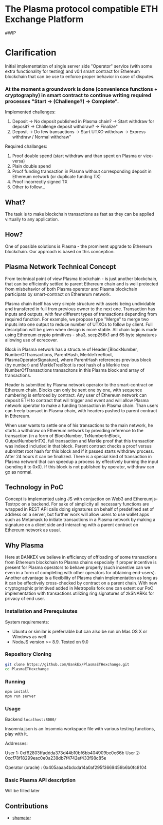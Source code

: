 # The Plasma protocol compatible ETH Exchange Platform

#WIP

# Clarification

Initial implementation of single server side "Operator" service (with some extra functionality for testing) and v0.1 smart contract for Ethereum blockchain that can be use to enforce proper behavior in case of disputes.

### At the moment a groundwork is done (convenience functions + cryptography) in smart contract to continue writing required processes "Start -> (Challenge?) -> Complete".

Implemented challenges:

1. Deposit -> No deposit published in Plasma chain? -> Start withdraw for deposit? -> Challenge deposit withdraw? -> Finalize"
2. Deposit -> Do few transactions -> Start UTXO withdraw -> Express withdraw / Normal withdraw" 

Required challanges:
1. Proof double spend (start withdraw and than spent on Plasma or vice-versa)
2. Plain double spend 
3. Proof funding transaction in Plasma without corresponding deposit in Ethereum network (or duplicate funding TX)
4. Proof incorrectly signed TX
5. Other to follow... 


## What?

The task is to make blockchain transactions as fast as they can be applied virtually to any application.

## How?

One of possible solutions is Plasma - the prominent upgrade to Ethereum blockchain. Our approach is based on this conception.

## Plasma Network Technical Concept

From technical point of view Plasma blockchain - is just another blockchain, that can be efficiently settled to parent Ethereum chain and is well protected from misbehavior of both Plasma operator and Plasma blockchain participats by smart-contract on Ethererum network.

Plasma chain itself has very simple structure with assets being undividable and transfered in full from previous owner to the next one. Transaction has inputs and outputs, with few different types of transactions depending from required function. For example, we propose type "Merge" to merge two inputs into one output to reduce number of UTXOs to follow by client. Full description will be given when design is more stable. All chain logic is made using Ethereum crypto primitives - sha3, secp256k1 and 65 byte signatures allowing use of ecrecover.

Block in Plasma network has a structure of Header:[BlockNumber, NumberOfTransactions, ParentHash, MerkleTreeRoot, PlasmaOperatorSignature], where ParentHash references previous block (by number) and MerkleTreeRoot is root hash of a Merkle tree NumberOfTransactions transacitons in this Plasma block and array of transactions.

Header is submitted by Plasma network operator to the smart-contract on Ethereum chain. Blocks can only be sent one by one, with sequence numbering is enforced by contract. Any user of Ethereum network can deposit ETH to contract that will trigger and event and will allow Plasma network operator to make a funding transaction in Plasma chain. Than users can freely transact in Plasma chain, with headers pushed to parent contract in Ethereum.

When user wants to settle one of his transactions to the main network, he starts a withdraw on Ethereum network by providing reference to the transaction (in a form of BlockNumber, TxNumberInBlock, OutputNumberInTX), full transaction and Merkle proof that this transaction was indeed included in that block. Parent contract checks a proof versus submittet root hash for this block and if it passed starts withdraw process. After 24 hours it can be finalized. There is a special kind of transaction in Plasma netword that can speedup a process by effectively burning the input (sending it to 0x0). If this block is not published by operator, withdraw can go as normal.


## Technology in PoC

Concept is implemented using JS with conjuction on Web3 and Ethereumjs-Testrpc on a backend. For sake of simplicity all necessary functions are wrapped in REST API calls doing signatures on behalf of predefined set of address on a server, but further work will allow users to use wallet apps such as Metamask to initiate transactions in a Plasma network by making a signature on a client side and interacting with a parent contract on Ethereum network as usual.

## Why Plasma

Here at BANKEX we believe in efficiency of offloading of some transactions from Ethereum blockchain to Plasma chains especially if proper incentive is present for Plasma operators to behave properly (such incentive can we even in a form of completing with other operators for obtaining end-users). Another advantage is a flexibility of Plasma chain implementation as long as it can be effectively cross-checked by contract on a parent chain. With new cryptographic primitived added in Metropolis fork one can extent our PoC implementation with transactions utilizing ring signatures of zkSNARKs for privacy of end user.

### Installation and Prerequisutes

System requirements:

* Ubuntu or similar is preferrable but can also be run on Mas OS X or Windows as well
* NodeJS version >= 8.9. Tested on 9.0

### Repository Cloning

```bash
git clone https://github.com/BankEx/PlasmaETHexchange.git
cd PlasmaETHexchange
```

### Running

```bash
npm install
npm run server
```

### Usage

Backend ```localhost:8000/```

Insomnia.json is an Insomnia workspace file with various testing functions, play with it.

Addresses:

User 1: 0xf62803ffaddda373d44b10bf6bb404909be0e66b
User 2: 0xcf78f18299eac0e0a238db7f4742ef433f98c85e

Operator (oracle) : 0x405aaaa4bdcda14a0af295f3669459b6b0fc8104

### Basic Plasma API description

Will be filled later

## Contributions

* [shamatar](https://github.com/shamatar)



